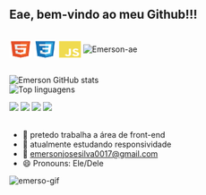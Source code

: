  Eae, bem-vindo ao meu Github!!!
----------------------------------------------------------------------------------------------------------------------------------------------------------------------------

<div style="display: inline_block"><br>
  <img align="center" alt="Emerson-HTML" height="30" width="40" src="https://raw.githubusercontent.com/devicons/devicon/master/icons/html5/html5-original.svg">
  <img align="center" alt="Emerson-CSS" height="30" width="40" src="https://raw.githubusercontent.com/devicons/devicon/master/icons/css3/css3-original.svg">
    <img align="center" alt="EMERSON-Js" height="30" width="40" src="https://raw.githubusercontent.com/devicons/devicon/master/icons/javascript/javascript-plain.svg">
    <img align="center" alt="Emerson-ae" height="30" width="40" src=https://cdn.jsdelivr.net/gh/devicons/devicon/icons/aftereffects/aftereffects-original.svg>
 
</div> <br>

![Emerson GitHub stats](https://github-readme-stats.vercel.app/api?username=Emerson444&show_icons=true&theme=dark&count_private=true)
<br>
![Top linguagens](https://github-readme-stats.vercel.app/api/top-langs/?username=Emerson444&hide_progress=true)
<br>

<div> 
 <a href = "mailto:contatoemersonjosesilva0017@gmail.com"><img src="https://img.shields.io/badge/-Gmail-%23333?style=for-the-badge&logo=gmail&logoColor=white" target="_blank"></a>
  <a href="https://steamcommunity.com/id/oky44" target="_blank"><img src="https://img.shields.io/badge/Steam-000000?style=for-the-badge&logo=steam&logoColor=white" target="_blank"></a>
  <a href="https://www.instagram.com/emerso_js444/" target="_blank"><img src="https://img.shields.io/badge/-Instagram-%23E4405F?style=for-the-badge&logo=instagram&logoColor=white" target="_blank"></a>
  <a href="https://www.linkedin.com/in/emersom-josé-da-silva-473497278/" target="_blank"><img src="https://img.shields.io/badge/-LinkedIn-%230077B5?style=for-the-badge&logo=linkedin&logoColor=white" target="_blank"></a> 
</div> <br>

- 🔭 pretedo trabalha a área de front-end
- 🌱 atualmente estudando responsividade
- 💬 emersonjosesilva0017@gmail.com
- 😄 Pronouns: Ele/Dele
<img aligh="right" alt="emerso-gif" src="https://media3.giphy.com/media/MPExLVFFXMuD8WpEwn/200w.webp?cid=ecf05e47wkjp2z0p6dztb4flc7nzzddxwaxm6eue83pb4ilx&ep=v1_gifs_search&rid=200w.webp&ct=g"/>
  


